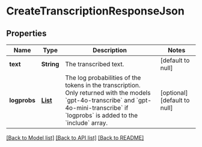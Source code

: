 # CreateTranscriptionResponseJson
## Properties

| Name | Type | Description | Notes |
|------------ | ------------- | ------------- | -------------|
| **text** | **String** | The transcribed text. | [default to null] |
| **logprobs** | [**List**](CreateTranscriptionResponseJson_logprobs_inner.md) | The log probabilities of the tokens in the transcription. Only returned with the models &#x60;gpt-4o-transcribe&#x60; and &#x60;gpt-4o-mini-transcribe&#x60; if &#x60;logprobs&#x60; is added to the &#x60;include&#x60; array.  | [optional] [default to null] |

[[Back to Model list]](../README.md#documentation-for-models) [[Back to API list]](../README.md#documentation-for-api-endpoints) [[Back to README]](../README.md)

